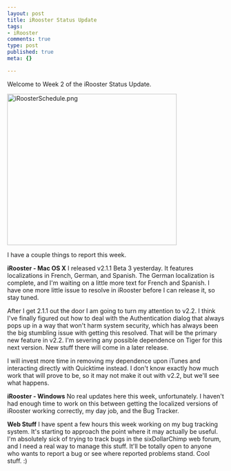 ```yaml
--- 
layout: post
title: iRooster Status Update
tags: 
- iRooster
comments: true
type: post
published: true
meta: {}

---
```

Welcome to Week 2 of the iRooster Status Update.

  <img alt="iRoosterSchedule.png" src="http://www.brethorsting.com/mt3/archives/images/iRoosterSchedule.png" width="393" height="351" />

  I have a couple things to report this week.

  <b>iRooster - Mac OS X</b>
  I released v2.1.1 Beta 3 yesterday. It features localizations in French, German, and Spanish. The German localization is complete, and I'm waiting on a little more text for French and Spanish. I have one more little issue to resolve in iRooster before I can release it, so stay tuned.

  After I get 2.1.1 out the door I am going to turn my attention to v2.2. I think I've finally figured out how to deal with the Authentication dialog that always pops up in a way that won't harm system security, which has always been the big stumbling issue with getting this resolved. That will be the primary new feature in v2.2. I'm severing any possible dependence on Tiger for this next version. New stuff there will come in a later release.

  I will invest more time in removing my dependence upon iTunes and interacting directly with Quicktime instead. I don't know exactly how much work that will prove to be, so it may not make it out with v2.2, but we'll see what happens.

  <b>iRooster - Windows</b>
  No real updates here this week, unfortunately. I haven't had enough time to work on this between getting the localized versions of iRooster working correctly, my day job, and the Bug Tracker.

  <b>Web Stuff</b>
  I have spent a few hours this week working on my bug tracking system. It's starting to approach the point where it may actually be useful. I'm absolutely sick of trying to track bugs in the sixDollarChimp web forum, and I need a real way to manage this stuff. It'll be totally open to anyone who wants to report a bug or see where reported problems stand. Cool stuff. :)
